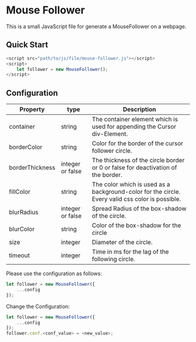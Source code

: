 # Mouse Follower
This is a small JavaScript file for generate a MouseFollower on a webpage.
## Quick Start
~~~javascript
<script src="path/to/js/file/mouse-follower.js"></script>
<script>
    let follower = new MouseFollower();
</script>
~~~

## Configuration
| Property        | type             | Description                                                                                      |
|-----------------|------------------|--------------------------------------------------------------------------------------------------|
| container       | string           | The container element which is used for appending the Cursor div-Element.                        |
| borderColor     | string           | Color for the border of the cursor follower circle.                                              |
| borderThickness | integer or false | The thickness of the circle border or 0 or false for deactivation of the border.                 |
| fillColor       | string           | The color which is used as a background-color for the circle. Every valid css color is possible. |
| blurRadius      | integer or false | Spread Radius of the box-shadow of the circle.                                                   |
| blurColor       | string           | Color of the box-shadow for the circle                                                           |
| size            | integer          | Diameter of the circle.                                                                          |
| timeout         | integer          | Time in ms for the lag of the following circle.                                                  |

Please use the configuration as follows:
~~~javascript
let follower = new MouseFollower({
    ...config
});
~~~

Change the Configuration:
~~~javascript
let follower = new MouseFollower({
    ...config
});
follower.conf.<conf_value> = <new_value>;
~~~